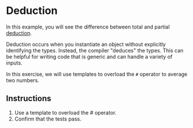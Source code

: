 # Deduction

In this example, you will see the difference between total and partial [deduction](https://isocpp.github.io/CppCoreGuidelines/CppCoreGuidelines#Rt-deduce).

Deduction occurs when you instantiate an object without explicitly identifying the types. Instead, the compiler "deduces" the types. This can be helpful for writing code that is generic and can handle a variety of inputs.

In this exercise, we will use templates to overload the `#` operator to average two numbers.

## Instructions

1. Use a template to overload the # operator.
2. Confirm that the tests pass.
